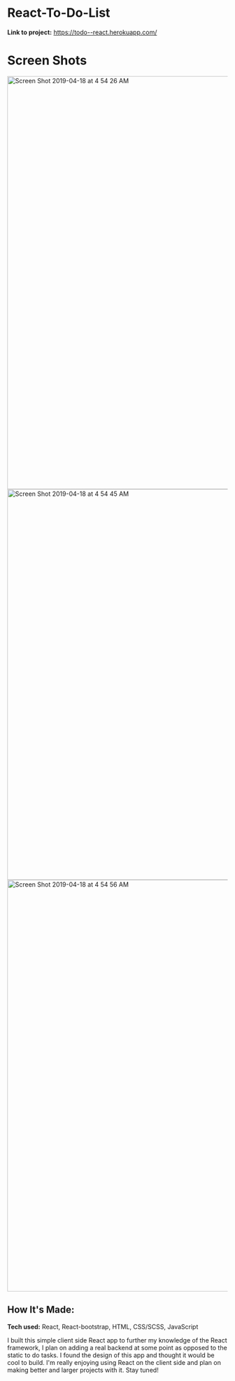 # React-To-Do-List

**Link to project:** https://todo--react.herokuapp.com/

# Screen Shots
<img width="945" alt="Screen Shot 2019-04-18 at 4 54 26 AM" src="https://user-images.githubusercontent.com/29260507/56349851-70af3f80-6197-11e9-83d7-c198cb33c8f9.png">
<img width="894" alt="Screen Shot 2019-04-18 at 4 54 45 AM" src="https://user-images.githubusercontent.com/29260507/56349857-760c8a00-6197-11e9-8558-24cb31759f46.png">
<img width="942" alt="Screen Shot 2019-04-18 at 4 54 56 AM" src="https://user-images.githubusercontent.com/29260507/56349871-7e64c500-6197-11e9-9c5b-e748159119e9.png">

## How It's Made:

**Tech used:** React, React-bootstrap, HTML, CSS/SCSS, JavaScript 

I built this simple client side React app to further my knowledge of the React framework, I plan on adding a real backend at some point as opposed to the static to do tasks. I found the design of this app and thought it would be cool to build. I'm really enjoying using React on the client side and plan on making better and larger projects with it. Stay tuned!

